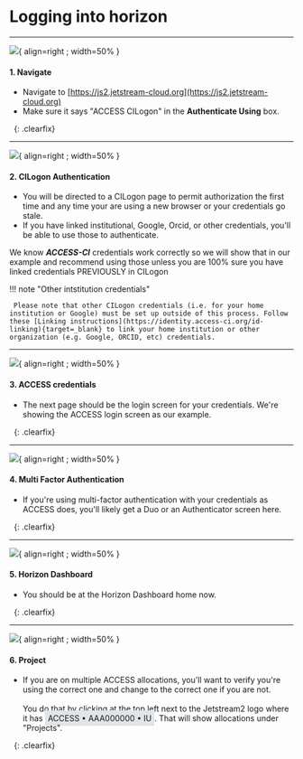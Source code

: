 # Logging into horizon

---

![](/images/JS2-Horizon-Login-Screen.png){ align=right ; width=50% }

#### 1. Navigate

* Navigate to [https://js2.jetstream-cloud.org](https://js2.jetstream-cloud.org)
* Make sure it says "ACCESS CILogon" in the **Authenticate Using** box.

<!-- Prevents the right-floated image from spilling into the next section -->
<!-- see https://www.w3schools.com/css/css_float_clear.asp -->
&nbsp; 
{: .clearfix}

---

![](/images/JS2-CILogin-Screen.png){ align=right ; width=50% }

#### 2. CILogon Authentication

* You will be directed to a CILogon page to permit authorization the first time and any time your are using a new browser or your credentials go stale.
* If you have linked institutional, Google, Orcid, or other credentials, you'll be able to use those to authenticate.

We know ***ACCESS-CI*** credentials work correctly so we will show that in our example and recommend using those unless you are 100% sure you have linked credentials PREVIOUSLY in CILogon

!!! note "Other intstitution credentials"

     Please note that other CILogon credentials (i.e. for your home institution or Google) must be set up outside of this process. Follow these [Linking instructions](https://identity.access-ci.org/id-linking){target=_blank} to link your home institution or other organization (e.g. Google, ORCID, etc) credentials.

---

![](/images/JS2-CILogin-Auth-Screen.png){ align=right ; width=50% }

#### 3. ACCESS credentials

* The next page should be the login screen for your credentials. We're showing the ACCESS login screen as our example.

&nbsp; 
{: .clearfix}

---

![](/images/JS2-Access-Duo-Screen.png){ align=right ; width=50% }

#### 4. Multi Factor Authentication

* If you're using multi-factor authentication with your credentials as ACCESS does, you'll likely get a Duo or an Authenticator screen here.

&nbsp; 
{: .clearfix}

---

![](/images/JS2-Horizon-Home.png){ align=right ; width=50% }

#### 5. Horizon Dashboard

* You should be at the Horizon Dashboard home now.

&nbsp; 
{: .clearfix}

---

![](/images/JS2-Horizon-Change-Projects.png){ align=right ; width=50% }

#### 6. Project

* If you are on multiple ACCESS allocations, you'll want to verify you're using the correct one and change to the correct one if you are not.<br /><br />
You do that by clicking at the top left next to the Jetstream2 logo where it has <span style="background: #e2e5e7; padding: 5px;">ACCESS &#x2022; AAA000000 &#x2022; IU</span>. 
That will show allocations under "Projects".

&nbsp; 
{: .clearfix}